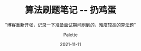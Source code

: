 ---
layout:   post
title:    "算法刷题笔记 -- 扔鸡蛋"
subtitle: " \"博客重新开张，记录一下准备面试期间刷到的，难度较高的算法题\""
date:     2021-11-11
author:   "Palette"
header-img: "img/seai.jpg"
catalog: true
tags:
    - LeetCode
    - Algorithm
---